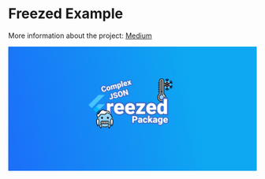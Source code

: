 # Freezed Example

More information about the project: [Medium](https://rei-codes.medium.com/how-to-handle-complex-json-in-flutter-4982015b4fdf)

![Cover](freezed.jpg)
